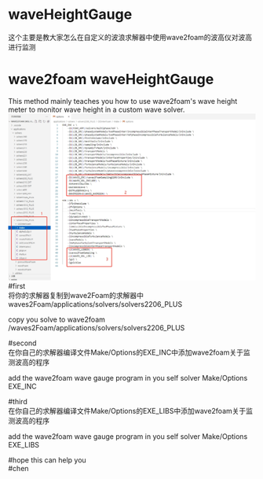 # waveHeightGauge
这个主要是教大家怎么在自定义的波浪求解器中使用wave2foam的波高仪对波高进行监测
# wave2foam waveHeightGauge
This method mainly teaches you how to use wave2foam's wave height meter to monitor wave height in a custom wave solver.
![image](https://github.com/byChen47/waveHeightGauge/blob/main/wave2foam%20waveGuages.png)  
#first  
将你的求解器复制到wave2Foam的求解器中waves2Foam/applications/solvers/solvers2206_PLUS  
  
copy you solve to wave2foam  /waves2Foam/applications/solvers/solvers2206_PLUS  
  
#second  
在你自己的求解器编译文件Make/Options的EXE_INC中添加wave2foam关于监测波高的程序  
  
add the wave2foam wave gauge program in you self solver Make/Options  EXE_INC  
  
#third  
在你自己的求解器编译文件Make/Options的EXE_LIBS中添加wave2foam关于监测波高的程序  
  
add the wave2foam wave gauge program in you self solver Make/Options  EXE_LIBS  
  
#hope this can help you  
#chen  
